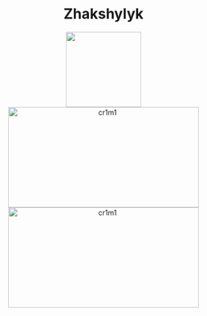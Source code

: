 <div align="center">
  <h1> Zhakshylyk </h1>
</div>
<div id="header" align="center">
  <img src="https://media.giphy.com/media/eSwGh3YK54JKU/giphy.gif" width="150"/>
</div>

<div align="center">
  <img height="200em" width="380rem" src="https://github-readme-stats.vercel.app/api?username=cr1m1&include_all_commits=true&count_private=true&show_icons=true&theme=tokyonight&locale=en&layout=compact" alt="cr1m1" />
  <img height="200em" width="380rem" src="https://github-readme-stats.vercel.app/api/top-langs/?username=cr1m1&show_icons=true&theme=tokyonight&locale=en&layout=compact" alt="cr1m1" />
</div>
<!--
**cr1m1/cr1m1** is a ✨ _special_ ✨ repository because its `README.md` (this file) appears on your GitHub profile.

Here are some ideas to get you started:

- 🔭 I’m currently working on ...
- 🌱 I’m currently learning ...
- 👯 I’m looking to collaborate on ...
- 🤔 I’m looking for help with ...
- 💬 Ask me about ...
- 📫 How to reach me: ...
- 😄 Pronouns: ...
- ⚡ Fun fact: ...
-->
